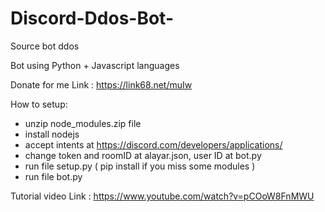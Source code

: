 # Discord-Ddos-Bot-
Source bot ddos

Bot using Python + Javascript languages

Donate for me Link : https://link68.net/muIw

How to setup:
+ unzip node_modules.zip file
+ install nodejs 
+ accept intents at https://discord.com/developers/applications/
+ change token and roomID at alayar.json, user ID at bot.py
+ run file setup.py ( pip install if you miss some modules )
+ run file bot.py


Tutorial video
Link : https://www.youtube.com/watch?v=pCOoW8FnMWU
